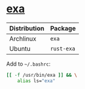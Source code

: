 # [exa](https://github.com/ogham/exa)

| Distribution | Package    |
| ------------ | ---------- |
| Archlinux    | `exa`      |
| Ubuntu       | `rust-exa` |

Add to `~/.bashrc`:

```bash
[[ -f /usr/bin/exa ]] && \
    alias ls="exa"
```
